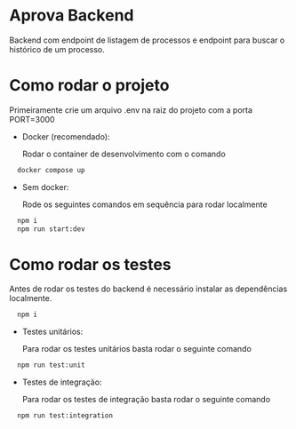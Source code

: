 # Aprova Backend

Backend com endpoint de listagem de processos e endpoint para buscar o histórico de um processo.

# Como rodar o projeto

Primeiramente crie um arquivo .env na raiz do projeto com a porta PORT=3000

- Docker (recomendado):

  Rodar o container de desenvolvimento com o comando

```bash
  docker compose up
```

- Sem docker:

  Rode os seguintes comandos em sequência para rodar localmente

```bash
  npm i
  npm run start:dev
```

# Como rodar os testes

Antes de rodar os testes do backend é necessário instalar as dependências localmente.

```bash
  npm i
```

- Testes unitários:

  Para rodar os testes unitários basta rodar o seguinte comando

```bash
  npm run test:unit
```

- Testes de integração:

  Para rodar os testes de integração basta rodar o seguinte comando

```bash
  npm run test:integration
```
